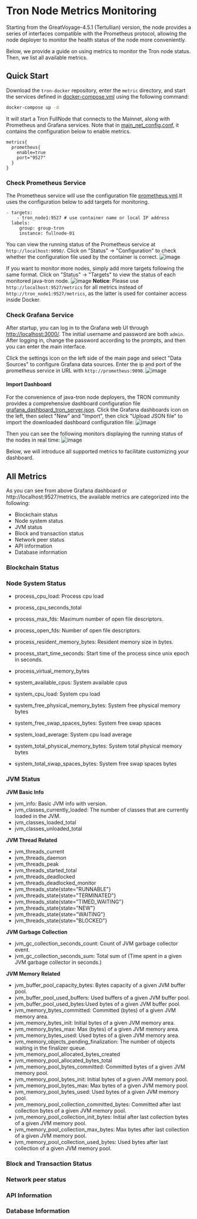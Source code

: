 # Tron Node Metrics Monitoring
Starting from the GreatVoyage-4.5.1 (Tertullian) version, the node provides a series of interfaces compatible with the Prometheus protocol, allowing the node deployer to monitor the health status of the node more conveniently.

Below, we provide a guide on using metrics to monitor the Tron node status. Then, we list all available metrics.

## Quick Start
Download the `tron-docker` repository, enter the `metric` directory, and start the services defined in [docker-compose.yml](./docker-compose.yml) using the following command:

```sh
docker-compose up -d
```

It will start a Tron FullNode that connects to the Mainnet, along with Prometheus and Grafana services. Note that in [main_net_config.conf](../conf/main_net_config.conf), it contains the configuration below to enable metrics.
```
metrics{
  prometheus{
    enable=true 
    port="9527"
  }
}
```

### Check Prometheus Service
The Prometheus service will use the configuration file [prometheus.yml](metric_conf/prometheus.yml).It uses the configuration below to add targets for monitoring.
```
- targets:
    - tron_node1:9527 # use container name or local IP address
  labels:
     group: group-tron
     instance: fullnode-01
```

You can view the running status of the Prometheus service at `http://localhost:9090/`. Click on "Status" -> "Configuration" to check whether the configuration file used by the container is correct.
![image](../images/prometheus_configuration.png)

If you want to monitor more nodes, simply add more targets following the same format. Click on "Status" -> "Targets" to view the status of each monitored java-tron node.
![image](../images/prometheus_targets.png)
**Notice**: Please use `http://localhost:9527/metrics` for all metrics instead of `http://tron_node1:9527/metrics`, as the latter is used for container access inside Docker.

### Check Grafana Service
After startup, you can log in to the Grafana web UI through [http://localhost:3000/](http://localhost:3000/). The initial username and password are both `admin`. After logging in, change the password according to the prompts, and then you can enter the main interface.

Click the settings icon on the left side of the main page and select "Data Sources" to configure Grafana data sources. Enter the ip and port of the prometheus service in URL with `http://prometheus:9090`.
![image](../images/grafana_data_source.png)

#### Import Dashboard
For the convenience of java-tron node deployers, the TRON community provides a comprehensive dashboard configuration file [grafana_dashboard_tron_server.json](metric_conf/grafana_dashboard_tron_server.json). 
Click the Grafana dashboards icon on the left, then select "New" and "Import", then click "Upload JSON file" to import the downloaded dashboard configuration file:
![image](../images/grafana_dashboard.png)

Then you can see the following monitors displaying the running status of the nodes in real time:
![image](../images/grafana_dashboard_monitoring.png)

Below, we will introduce all supported metrics to facilitate customizing your dashboard.

## All Metrics
As you can see from above Grafana dashboard or http://localhost:9527/metrics, the available metrics are categorized into the following:

- Blockchain status
- Node system status
- JVM status
- Block and transaction status
- Network peer status
- API information
- Database information

### Blockchain Status

### Node System Status

- process_cpu_load: Process cpu load
- process_cpu_seconds_total
- process_max_fds: Maximum number of open file descriptors.
- process_open_fds: Number of open file descriptors.
- process_resident_memory_bytes: Resident memory size in bytes.
- process_start_time_seconds: Start time of the process since unix epoch in seconds.
- process_virtual_memory_bytes

- system_available_cpus: System available cpus
- system_cpu_load: System cpu load
- system_free_physical_memory_bytes: System free physical memory bytes
- system_free_swap_spaces_bytes: System free swap spaces
- system_load_average: System cpu load average
- system_total_physical_memory_bytes: System total physical memory bytes
- system_total_swap_spaces_bytes: System free swap spaces bytes

### JVM Status

**JVM Basic Info**

- jvm_info: Basic JVM info with version.
- jvm_classes_currently_loaded: The number of classes that are currently loaded in the JVM.
- jvm_classes_loaded_total
- jvm_classes_unloaded_total

**JVM Thread Related**

* jvm_threads_current  
* jvm_threads_daemon 
* jvm_threads_peak 
* jvm_threads_started_total 
* jvm_threads_deadlocked 
* jvm_threads_deadlocked_monitor 
* jvm_threads_state{state="RUNNABLE"} 
* jvm_threads_state{state="TERMINATED"} 
* jvm_threads_state{state="TIMED_WAITING"}  
* jvm_threads_state{state="NEW"} 
* jvm_threads_state{state="WAITING"}  
* jvm_threads_state{state="BLOCKED"}  

**JVM Garbage Collection**

* jvm_gc_collection_seconds_count: Count of JVM garbage collector event.
* jvm_gc_collection_seconds_sum:	Total sum of (Time spent in a given JVM garbage collector in seconds.)

**JVM Memory Related**

* jvm_buffer_pool_capacity_bytes: Bytes capacity of a given JVM buffer pool.
* jvm_buffer_pool_used_buffers: Used buffers of a given JVM buffer pool.
* jvm_buffer_pool_used_bytes:Used bytes of a given JVM buffer pool.
* jvm_memory_bytes_committed: Committed (bytes) of a given JVM memory area.
* jvm_memory_bytes_init: Initial bytes of a given JVM memory area.
* jvm_memory_bytes_max: Max (bytes) of a given JVM memory area.
* jvm_memory_bytes_used: Used bytes of a given JVM memory area.
* jvm_memory_objects_pending_finalization: The number of objects waiting in the finalizer queue.
* jvm_memory_pool_allocated_bytes_created			
* jvm_memory_pool_allocated_bytes_total			
* jvm_memory_pool_bytes_committed: Committed bytes of a given JVM memory pool.
* jvm_memory_pool_bytes_init: Initial bytes of a given JVM memory pool.
* jvm_memory_pool_bytes_max: Max bytes of a given JVM memory pool.
* jvm_memory_pool_bytes_used: Used bytes of a given JVM memory pool.
* jvm_memory_pool_collection_committed_bytes: Committed after last collection bytes of a given JVM memory pool.
* jvm_memory_pool_collection_init_bytes: Initial after last collection bytes of a given JVM memory pool.
* jvm_memory_pool_collection_max_bytes: Max bytes after last collection of a given JVM memory pool.
* jvm_memory_pool_collection_used_bytes: Used bytes after last collection of a given JVM memory pool.


### Block and Transaction Status

### Network peer status

### API Information

### Database Information


